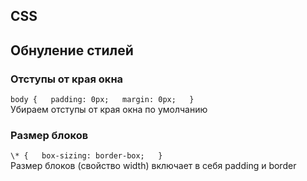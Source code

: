 CSS
-

## Обнуление стилей

### Отступы от края окна
`
body {  
  padding: 0px;  
  margin: 0px;  
}  
`  
Убираем отступы от края окна по умолчанию

### Размер блоков
`
 \* {  
  box-sizing: border-box;  
}  
`  
Размер блоков (свойство width) включает в себя padding и border
